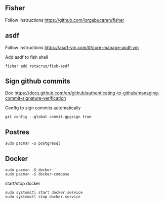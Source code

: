 ## Fisher

Follow instructions https://github.com/jorgebucaran/fisher


## asdf

Follow instructions https://asdf-vm.com/#/core-manage-asdf-vm

Add asdf to fish shell
```
fisher add rstacruz/fish-asdf
```

## Sign github commits

Doc https://docs.github.com/en/github/authenticating-to-github/managing-commit-signature-verification

Config to sign commits automatically
```
git config --global commit.gpgsign true
```

## Postres
```
sudo pacman -S postgresql
```

## Docker
```
sudo pacman -S docker
sudo pacman -S docker-compose
```

start/stop docker
```
sudo systemctl start docker.service
sudo systemctl stop docker.service

```
